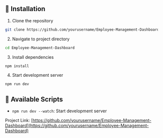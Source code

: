 ## 🔧 Installation

1. Clone the repository
```bash
git clone https://github.com/yourusername/Employee-Management-Dashboard.git
```

2. Navigate to project directory
```bash
cd Employee-Management-Dashboard
```

3. Install dependencies
```bash
npm install
```

4. Start development server
```bash
npm run dev
```

## 📝 Available Scripts
- `npm run dev --watch`: Start development server


Project Link: [https://github.com/yourusername/Employee-Management-Dashboard](https://github.com/yourusername/Employee-Management-Dashboard)
